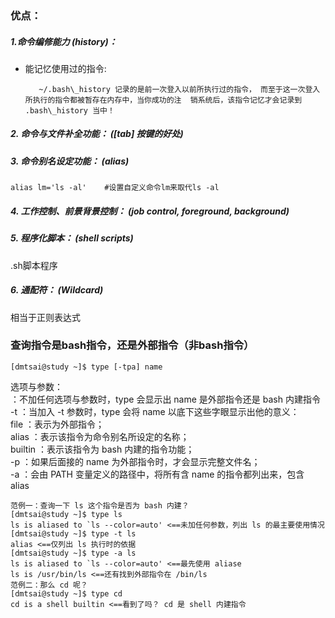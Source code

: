 ### 优点：

##### 1.命令编修能力 \(history\)：

* 能记忆使用过的指令:

  ```
     ~/.bash\_history 记录的是前一次登入以前所执行过的指令， 而至于这一次登入所执行的指令都被暂存在内存中，当你成功的注  销系统后，该指令记忆才会记录到 .bash\_history 当中！
  ```

##### 2. 命令与文件补全功能： \(\[tab\] 按键的好处\)

##### 3. 命令别名设定功能： \(alias\)

```
alias lm='ls -al'    #设置自定义命令lm来取代ls -al
```

##### 4. 工作控制、前景背景控制： \(job control, foreground, background\)

##### 5. 程序化脚本： \(shell scripts\)

.sh脚本程序

##### 6. 通配符： \(Wildcard\)

相当于正则表达式

### 查询指令是bash指令，还是外部指令（非bash指令）

```
[dmtsai@study ~]$ type [-tpa] name
```

选项与参数：  
 ：不加任何选项与参数时，type 会显示出 name 是外部指令还是 bash 内建指令  
-t ：当加入 -t 参数时，type 会将 name 以底下这些字眼显示出他的意义：  
  file ：表示为外部指令；  
  alias ：表示该指令为命令别名所设定的名称；  
  builtin ：表示该指令为 bash 内建的指令功能；  
-p ：如果后面接的 name 为外部指令时，才会显示完整文件名；  
-a ：会由 PATH 变量定义的路径中，将所有含 name 的指令都列出来，包含 alias

    范例一：查询一下 ls 这个指令是否为 bash 内建？
    [dmtsai@study ~]$ type ls
    ls is aliased to `ls --color=auto' <==未加任何参数，列出 ls 的最主要使用情况
    [dmtsai@study ~]$ type -t ls
    alias <==仅列出 ls 执行时的依据
    [dmtsai@study ~]$ type -a ls
    ls is aliased to `ls --color=auto' <==最先使用 aliase
    ls is /usr/bin/ls <==还有找到外部指令在 /bin/ls
    范例二：那么 cd 呢？
    [dmtsai@study ~]$ type cd
    cd is a shell builtin <==看到了吗？ cd 是 shell 内建指令




